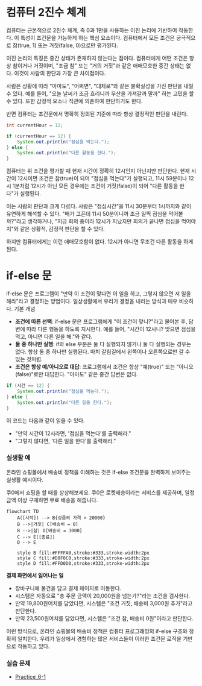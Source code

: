 
# 컴퓨터 2진수 체계

컴퓨터는 근본적으로 2진수 체계, 즉 0과 1만을 사용하는 이진 논리에 기반하여 작동한다. 이 특성이 조건문을 가능하게 하는 핵심 요소이다. 컴퓨터에서 모든 조건은 궁극적으로 참(true, 1) 또는 거짓(false, 0)으로만 평가된다.

이진 논리의 특징은 중간 상태가 존재하지 않는다는 점이다. 컴퓨터에게 어떤 조건은 항상 참이거나 거짓이며, "조금 참" 또는 "거의 거짓"과 같은 애매모호한 중간 상태는 없다. 이것이 사람의 판단과 가장 큰 차이점이다.

사람은 상황에 따라 "아마도", "어쩌면", "대체로"와 같은 불확실성을 가진 판단을 내릴 수 있다. 예를 들어, "오늘 날씨가 조금 흐리니까 우산을 가져갈까 말까" 하는 고민을 할 수 있다. 또한 감정적 요소나 직관에 의존하여 판단하기도 한다.

반면 컴퓨터는 조건문에서 명확히 정의된 기준에 따라 항상 결정적인 판단을 내린다.

```java
int currentHour = 12;

if (currentHour == 12) {
    System.out.println("점심을 먹는다.");
} else {
    System.out.println("다른 활동을 한다.");
}
```

컴퓨터는 위 조건을 평가할 때 현재 시간이 정확히 12시인지 아닌지만 판단한다. 현재 시간이 12시이면 조건은 참(true)이 되어 "점심을 먹는다"가 실행되고, 11시 59분이나 12시 1분처럼 12시가 아닌 모든 경우에는 조건이 거짓(false)이 되어 "다른 활동을 한다"가 실행된다.

이는 사람의 판단과 크게 다르다. 사람은 "점심시간"을 11시 30분부터 1시까지와 같이 유연하게 해석할 수 있다. "배가 고픈데 11시 50분이니까 조금 일찍 점심을 먹어볼까?"라고 생각하거나, "지금 회의 중이라 12시가 지났지만 회의가 끝나면 점심을 먹어야지"와 같은 상황적, 감정적 판단을 할 수 있다.

하지만 컴퓨터에게는 이런 애매모호함이 없다. 12시가 아니면 무조건 다른 활동을 하게 된다.


# if-else 문

if-else 문은 프로그램이 "만약 이 조건이 맞다면 이 일을 하고, 그렇지 않으면 저 일을 해라"라고 결정하는 방법이다. 일상생활에서 우리가 결정을 내리는 방식과 매우 비슷하다.
기본 개념

- **조건에 따른 선택**: if-else 문은 프로그램에게 "이 조건이 맞니?"라고 물어본 후, 답변에 따라 다른 행동을 하도록 지시한다. 예를 들어, "시간이 12시니? 맞으면 점심을 먹고, 아니면 다른 일을 해."와 같다.
- **둘 중 하나만 실행**: if와 else 부분은 둘 다 실행되지 않거나 둘 다 실행되는 경우는 없다. 항상 둘 중 하나만 실행된다. 마치 갈림길에서 왼쪽이나 오른쪽으로만 갈 수 있는 것처럼.
- **조건은 항상 예/아니오로 대답**: 프로그램에서 조건은 항상 "예(true)" 또는 "아니오(false)"로만 대답한다. "아마도" 같은 중간 답변은 없다.

```java
if (시간 == 12) {
    System.out.println("점심을 먹는다.");
} else {
    System.out.println("다른 일을 한다.");
}
```

이 코드는 다음과 같이 읽을 수 있다.
- "만약 시간이 12시라면, '점심을 먹는다'를 출력해라."
- "그렇지 않다면, '다른 일을 한다'를 출력해라."


### 실생활 예

온라인 쇼핑몰에서 배송비 정책을 이해하는 것은 if-else 조건문을 완벽하게 보여주는 실생활 예시이다.

쿠0에서 쇼핑을 할 때를 상상해보세요. 쿠0은 로켓배송이라는 서비스를 제공하며, 일정 금액 이상 구매하면 무료 배송을 해줍니다.

```mermaid
flowchart TD
    A([시작]) --> B{상품의 가격 > 20000}
    B -->|거짓| C[배송비 = 0]
    B -->|참| D[배송비 = 3000]
    C --> E([종료])
    D --> E
    
    style B fill:#FFFFA0,stroke:#333,stroke-width:2px
    style C fill:#D0F0C0,stroke:#333,stroke-width:2px
    style D fill:#FFD0D0,stroke:#333,stroke-width:2px
```


**결제 화면에서 일어나는 일**

- 장바구니에 물건을 담고 결제 페이지로 이동한다.
- 시스템은 자동으로 "총 주문 금액이 20,000원을 넘는가?"라는 조건을 검사한다.
- 만약 19,800원어치를 담았다면, 시스템은 "조건 거짓, 배송비 3,000원 추가"라고 판단한다.
- 만약 23,500원어치를 담았다면, 시스템은 "조건 참, 배송비 0원"이라고 판단한다.

이런 방식으로, 온라인 쇼핑몰의 배송비 정책은 컴퓨터 프로그래밍의 if-else 구조와 정확히 일치한다. 우리가 일상에서 경험하는 많은 서비스들이 이러한 조건문 로직을 기반으로 작동하고 있다.


### 실습 문제

- [Practice_6-1](../Week_06/practice/Practice_6-1.md)
